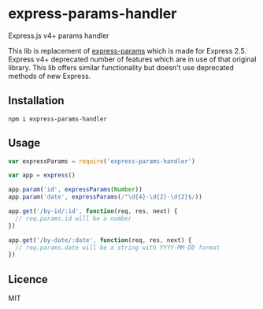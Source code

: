 express-params-handler
============

Express.js v4+ params handler

This lib is replacement of [express-params](https://www.npmjs.com/package/express-params) which is made for
Express 2.5. Express v4+ deprecated number of features which are in use of that original library. This lib
offers similar functionality but doesn't use deprecated methods of new Express.


## Installation

    npm i express-params-handler


## Usage

```javascript
var expressParams = require('express-params-handler')

var app = express()

app.param('id', expressParams(Number))
app.param('date', expressParams(/^\d{4}-\d{2}-\d{2}$/))

app.get('/by-id/:id', function(req, res, next) {
  // req.params.id will be a number
})

app.get('/by-date/:date', function(req, res, next) {
  // req.params.date will be a string with YYYY-MM-DD format
})

```


## Licence

MIT
